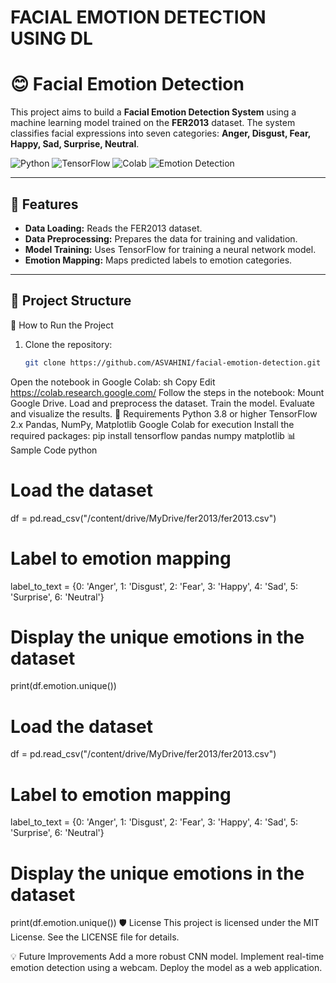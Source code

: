 # FACIAL EMOTION DETECTION USING DL

# 😊 Facial Emotion Detection

This project aims to build a **Facial Emotion Detection System** using a machine learning model trained on the **FER2013** dataset. The system classifies facial expressions into seven categories: **Anger, Disgust, Fear, Happy, Sad, Surprise, Neutral**.

![Python](https://img.shields.io/badge/Python-3.8+-blue.svg)
![TensorFlow](https://img.shields.io/badge/TensorFlow-2.x-orange.svg)
![Colab](https://img.shields.io/badge/Google-Colab-brightgreen.svg)
![Emotion Detection](https://img.shields.io/badge/Emotion%20Detection-Deep%20Learning-blueviolet.svg)

---

## 📑 Features
- **Data Loading:** Reads the FER2013 dataset.
- **Data Preprocessing:** Prepares the data for training and validation.
- **Model Training:** Uses TensorFlow for training a neural network model.
- **Emotion Mapping:** Maps predicted labels to emotion categories.

---

## 📂 Project Structure

🚀 How to Run the Project
1. Clone the repository:
   ```sh
   git clone https://github.com/ASVAHINI/facial-emotion-detection.git
Open the notebook in Google Colab:
sh
Copy
Edit
https://colab.research.google.com/
Follow the steps in the notebook:
Mount Google Drive.
Load and preprocess the dataset.
Train the model.
Evaluate and visualize the results.
🧰 Requirements
Python 3.8 or higher
TensorFlow 2.x
Pandas, NumPy, Matplotlib
Google Colab for execution
Install the required packages:
pip install tensorflow pandas numpy matplotlib
📊 Sample Code
python
# Load the dataset
df = pd.read_csv("/content/drive/MyDrive/fer2013/fer2013.csv")

# Label to emotion mapping
label_to_text = {0: 'Anger', 1: 'Disgust', 2: 'Fear', 3: 'Happy', 4: 'Sad', 5: 'Surprise', 6: 'Neutral'}

# Display the unique emotions in the dataset
print(df.emotion.unique())

# Load the dataset
df = pd.read_csv("/content/drive/MyDrive/fer2013/fer2013.csv")

# Label to emotion mapping
label_to_text = {0: 'Anger', 1: 'Disgust', 2: 'Fear', 3: 'Happy', 4: 'Sad', 5: 'Surprise', 6: 'Neutral'}

# Display the unique emotions in the dataset
print(df.emotion.unique())
🛡️ License
This project is licensed under the MIT License. See the LICENSE file for details.

💡 Future Improvements
Add a more robust CNN model.
Implement real-time emotion detection using a webcam.
Deploy the model as a web application.
